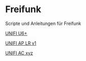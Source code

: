# Freifunk
Scripte und Anleitungen für Freifunk

[UNIFI U6+](https://github.com/mrtwiste/freifunk/tree/main/unifi_u6_plus)

[UNIFI AP LR v1](https://github.com/mrtwiste/freifunk/tree/main/uap_lr)

[UNIFI AC xyz](https://github.com/mrtwiste/freifunk/tree/main/unifi_ac_mesh)
